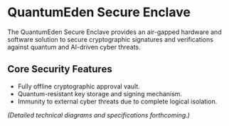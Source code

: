 # QuantumEden Secure Enclave

The QuantumEden Secure Enclave provides an air-gapped hardware and software solution to secure cryptographic signatures and verifications against quantum and AI-driven cyber threats.

## Core Security Features

- Fully offline cryptographic approval vault.
- Quantum-resistant key storage and signing mechanism.
- Immunity to external cyber threats due to complete logical isolation.

*(Detailed technical diagrams and specifications forthcoming.)*
